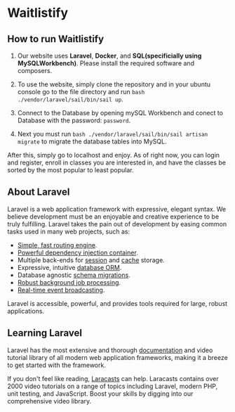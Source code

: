# Waitlistify
## How to run Waitlistify
1. Our website uses **Laravel**, **Docker**, and **SQL(specificially using MySQLWorkbench)**. Please install the required software and composers.

2. To use the website, simply clone the repository and in your ubuntu console go to the file directory and run `bash ./vendor/laravel/sail/bin/sail up`. 

3. Connect to the Database by opening mySQL Workbench and conect to Database with the password: `password`. 

4. Next you must run `bash ./vendor/laravel/sail/bin/sail artisan migrate` to migrate the database tables into MySQL. 

After this, simply go to localhost and enjoy. As of right now, you can login and register, enroll in classes you are interested in, and have the classes be sorted by the most popular to least popular. 

## About Laravel

Laravel is a web application framework with expressive, elegant syntax. We believe development must be an enjoyable and creative experience to be truly fulfilling. Laravel takes the pain out of development by easing common tasks used in many web projects, such as:

- [Simple, fast routing engine](https://laravel.com/docs/routing).
- [Powerful dependency injection container](https://laravel.com/docs/container).
- Multiple back-ends for [session](https://laravel.com/docs/session) and [cache](https://laravel.com/docs/cache) storage.
- Expressive, intuitive [database ORM](https://laravel.com/docs/eloquent).
- Database agnostic [schema migrations](https://laravel.com/docs/migrations).
- [Robust background job processing](https://laravel.com/docs/queues).
- [Real-time event broadcasting](https://laravel.com/docs/broadcasting).

Laravel is accessible, powerful, and provides tools required for large, robust applications.

## Learning Laravel

Laravel has the most extensive and thorough [documentation](https://laravel.com/docs) and video tutorial library of all modern web application frameworks, making it a breeze to get started with the framework.

If you don't feel like reading, [Laracasts](https://laracasts.com) can help. Laracasts contains over 2000 video tutorials on a range of topics including Laravel, modern PHP, unit testing, and JavaScript. Boost your skills by digging into our comprehensive video library.


